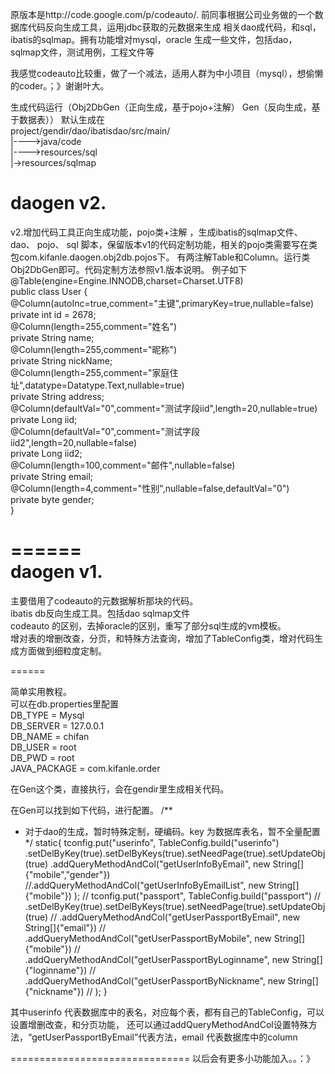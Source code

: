 原版本是http://code.google.com/p/codeauto/. 前同事根据公司业务做的一个数据库代码反向生成工具，运用jdbc获取的元数据来生成
相关dao成代码，和sql，ibatis的sqlmap。拥有功能增对mysql，oracle 生成一些文件，包括dao，sqlmap文件，测试用例，工程文件等

我感觉codeauto比较重，做了一个减法，适用人群为中小项目（mysql），想偷懒的coder。；》谢谢叶大。

生成代码运行（Obj2DbGen（正向生成，基于pojo+注解） Gen（反向生成，基于数据表））
默认生成在 <br>
project/gendir/dao/ibatisdao/src/main/<br>
                                   |---->java/code<br>
                                   |---->resources/sql<br>
                                   |->resources/sqlmap<br>


daogen v2.
======
 v2.增加代码工具正向生成功能，pojo类+注解 ，生成ibatis的sqlmap文件、 dao、 pojo、 sql
脚本，保留版本v1的代码定制功能，相关的pojo类需要写在类包com.kifanle.daogen.obj2db.pojos下。
有两注解Table和Column。运行类Obj2DbGen即可。代码定制方法参照v1.版本说明。
例子如下<br>
@Table(engine=Engine.INNODB,charset=Charset.UTF8)<br>
public class User {<br>
@Column(autoInc=true,comment="主键",primaryKey=true,nullable=false)<br>
private int id = 2678;<br>
@Column(length=255,comment="姓名")<br>
private String name;<br>
@Column(length=255,comment="昵称")<br>
private String nickName;<br>
@Column(length=255,comment="家庭住址",datatype=Datatype.Text,nullable=true)<br>
private String address;<br>
@Column(defaultVal="0",comment="测试字段iid",length=20,nullable=true)<br>
private Long iid;<br>
@Column(defaultVal="0",comment="测试字段iid2",length=20,nullable=false)<br>
private Long iid2;<br>
@Column(length=100,comment="邮件",nullable=false)<br>
private String email;<br>
@Column(length=4,comment="性别",nullable=false,defaultVal="0")<br>
private byte gender;<br>
}<br>

======                     
daogen v1.
======
主要借用了codeauto的元数据解析那块的代码。<br>
ibatis db反向生成工具。包括dao sqlmap文件<br>
codeauto 的区别，去掉oracle的区别，重写了部分sql生成的vm模板。<br>
增对表的增删改查，分页，和特殊方法查询，增加了TableConfig类，增对代码生成方面做到细粒度定制。<br>

======

简单实用教程。<br>
可以在db.properties里配置<br>
DB_TYPE = Mysql<br>
DB_SERVER = 127.0.0.1<br>
DB_NAME = chifan<br>
DB_USER = root<br>
DB_PWD = root<br>
JAVA_PACKAGE = com.kifanle.order<br>

在Gen这个类，直接执行，会在gendir里生成相关代码。

在Gen可以找到如下代码，进行配置。
/**
* 对于dao的生成，暂时特殊定制，硬编码。key 为数据库表名，暂不全量配置
*/
static{
tconfig.put("userinfo", TableConfig.build("userinfo")
.setDelByKey(true).setDelByKeys(true).setNeedPage(true).setUpdateObj(true)
.addQueryMethodAndCol("getUserInfoByEmail", new String[]{"mobile","gender"})
//.addQueryMethodAndCol("getUserInfoByEmailList", new String[]{"mobile"})
);
// tconfig.put("passport", TableConfig.build("passport")
// .setDelByKey(true).setDelByKeys(true).setNeedPage(true).setUpdateObj(true)
// .addQueryMethodAndCol("getUserPassportByEmail", new String[]{"email"})
// .addQueryMethodAndCol("getUserPassportByMobile", new String[]{"mobile"})
// .addQueryMethodAndCol("getUserPassportByLoginname", new String[]{"loginname"})
// .addQueryMethodAndCol("getUserPassportByNickname", new String[]{"nickname"})
// );
}

其中userinfo 代表数据库中的表名，对应每个表，都有自己的TableConfig，可以设置增删改查，和分页功能，
还可以通过addQueryMethodAndCol设置特殊方法，“getUserPassportByEmail”代表方法，email 代表数据库中的column

===============================
以后会有更多小功能加入。。：》
